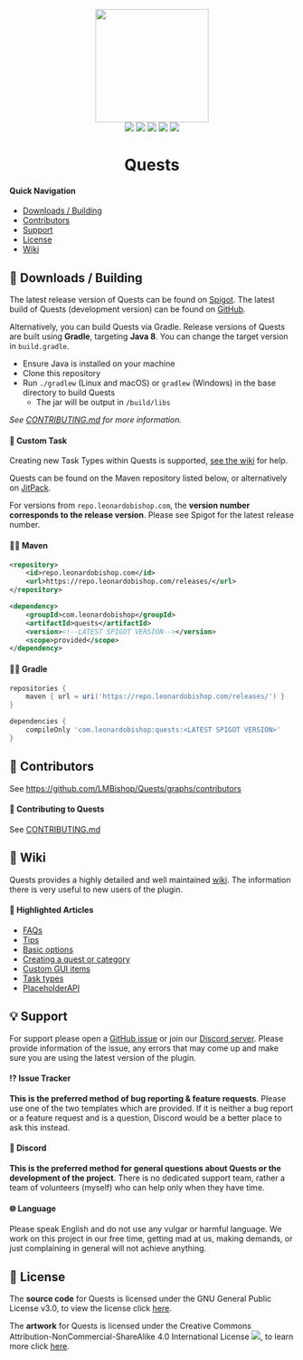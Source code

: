<p align="center">
<img src="https://leonardobishop.com/~/artwork/questcompass2-256.png" width="200" height="200"><br>
<img src="https://img.shields.io/github/license/LMBishop/Quests">
<img src="https://img.shields.io/github/workflow/status/LMBishop/Quests/Build%20plugin">
<img src="https://img.shields.io/github/issues-raw/LMBishop/Quests">
<img src="https://img.shields.io/spiget/version/23696?color=inactive&label=version">
<img src="https://mcbadges.leonardobishop.com/all/downloads?spigot=23696&songoda=quests-quests&polymart=938">
<br>
<h1 align="center">Quests</h1>
</p>

#### Quick Navigation
- [Downloads / Building](#-downloads--building)
- [Contributors](#-contributors)
- [Support](#-support)
- [License](#-license)
- [Wiki](#-wiki)

## 💾 Downloads / Building
The latest release version of Quests can be found on [Spigot](https://www.spigotmc.org/resources/▶-quests-◀-set-up-goals-for-players.23696/).
The latest build of Quests (development version) can be found on [GitHub](https://github.com/LMBishop/Quests/actions).

Alternatively, you can build Quests via Gradle. Release versions of Quests are built using **Gradle**, targeting **Java 8**. You can change the target version in ``build.gradle``.
* Ensure Java is installed on your machine
* Clone this repository
* Run ``./gradlew`` (Linux and macOS) or ``gradlew`` (Windows) in the base directory to build Quests
    * The jar will be output in `/build/libs`

*See [CONTRIBUTING.md](https://github.com/LMBishop/Quests/blob/master/CONTRIBUTING.md) for more information.*


#### 🧰 Custom Task
Creating new Task Types within Quests is supported, [see the wiki](https://github.com/LMBishop/Quests/wiki/New-Task-Type) for help.

Quests can be found on the Maven repository listed below, or alternatively on [JitPack](https://jitpack.io/#LMBishop/Quests).

For versions from `repo.leonardobishop.com`, the **version number corresponds to the release version**. Please see Spigot for the latest release number.
#### 👨‍💻 Maven
```xml
<repository>
    <id>repo.leonardobishop.com</id>
    <url>https://repo.leonardobishop.com/releases/</url>
</repository>

<dependency>
    <groupId>com.leonardobishop</groupId>
    <artifactId>quests</artifactId>
    <version><!--LATEST SPIGOT VERSION--></version>
    <scope>provided</scope>
</dependency>
```

#### 👩‍💻 Gradle
```groovy
repositories {
    maven { url = uri('https://repo.leonardobishop.com/releases/') }
}

dependencies {
    compileOnly 'com.leonardobishop:quests:<LATEST SPIGOT VERSION>'
}
```

## 👫 Contributors
See https://github.com/LMBishop/Quests/graphs/contributors

#### 🤝 Contributing to Quests
See [CONTRIBUTING.md](https://github.com/LMBishop/Quests/blob/master/CONTRIBUTING.md)

## 📖 Wiki
Quests provides a highly detailed and well maintained [wiki](https://github.com/LMBishop/Quests/wiki/). The information there is very useful to new users of the plugin.

#### 🌟 Highlighted Articles
- [FAQs](https://github.com/LMBishop/Quests/wiki)
- [Tips](https://github.com/LMBishop/Quests/wiki/Tips)
- [Basic options](https://github.com/LMBishop/Quests/wiki/Basic-Options)
- [Creating a quest or category](https://github.com/LMBishop/Quests/wiki/Creating-A-Quest-Or-Category)
- [Custom GUI items](https://github.com/LMBishop/Quests/wiki/Custom-GUI-Items)
- [Task types](https://github.com/LMBishop/Quests/wiki/Task-Types)
- [PlaceholderAPI](https://github.com/LMBishop/Quests/wiki/PlaceholderAPI)

## 💡 Support
For support please open a [GitHub issue](https://github.com/LMBishop/Quests/issues) or join our [Discord server](https://discord.gg/mQ2RcJC). Please provide information of the issue, any errors that may come up and make sure you are using the latest version of the plugin.

#### ⁉️ Issue Tracker
**This is the preferred method of bug reporting & feature requests**. Please use one of the two templates which are provided. If it is neither a bug report or a feature request and is a question, Discord would be a better place to ask this instead.

#### 💬 Discord
**This is the preferred method for general questions about Quests or the development of the project**. There is no dedicated support team, rather a team of volunteers (myself) who can help only when they have time.

#### 🌐 Language
Please speak English and do not use any vulgar or harmful language. We work on this project in our free time, getting mad at us, making demands, or just complaining in general will not achieve anything.

## 📜 License
The **source code** for Quests is licensed under the GNU General Public License v3.0, to view the license click [here](https://github.com/LMBishop/Quests/blob/master/LICENSE.txt).

The **artwork** for Quests is licensed under the Creative Commons Attribution-NonCommercial-ShareAlike 4.0 International License ![](https://i.creativecommons.org/l/by-nc-sa/4.0/80x15.png), to learn more click [here](https://creativecommons.org/licenses/by-nc-sa/4.0/).
